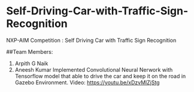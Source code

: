 # Self-Driving-Car-with-Traffic-Sign-Recognition
NXP-AIM Competition : Self Driving Car with Traffic Sign Recognition

##Team Members:
1. Arpith G Naik
2. Aneesh Kumar
Implemented Convolutional Neural Nerwork with Tensorflow model that able to drive the car and keep it on the road in Gazebo Environment.
Video: https://youtu.be/xDzvMlZjStg
